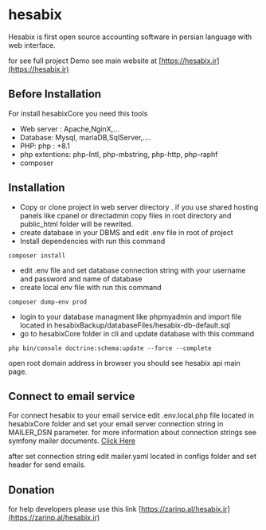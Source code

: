 # **hesabix**

Hesabix is first open source accounting software in persian language with web interface.

for see full project Demo see main website at [https://hesabix.ir](https://hesabix.ir)

## Before Installation

For install hesabixCore you need this tools

* Web server : Apache,NginX,...
* Database: Mysql, mariaDB,SqlServer,....
* PHP: php : +8.1
* php extentions: php-Intl, php-mbstring, php-http, php-raphf
* composer

## Installation

* Copy or clone project in web server directory . if you use shared hosting panels like cpanel or directadmin copy files in root directory and public_html folder will be rewrited.
* create database in your DBMS and edit .env file in root of project
* Install dependencies with run this command

```
composer install
```

* edit .env file and set database connection string with your username and password and name of database
* create local env file with run this command

```
composer dump-env prod
```

* login to your database managment like phpmyadmin and import file located in hesabixBackup/databaseFiles/hesabix-db-default.sql
* go to hesabixCore folder in cli and update database with this command

```
php bin/console doctrine:schema:update --force --complete
```

open root domain address in browser you should see hesabix api main page.

## Connect to email service

For connect hesabix to your email service edit .env.local.php file located in hesabixCore folder and set your email server connection string in MAILER_DSN parameter. for more information about connection strings see symfony mailer documents.  [Click Here](https://symfony.com/doc/current/mailer.html#transport-setup)

after set connection string edit mailer.yaml located in configs folder and set header for send emails.

## Donation

for help developers please use this link
[https://zarinp.al/hesabix.ir](https://zarinp.al/hesabix.ir)
